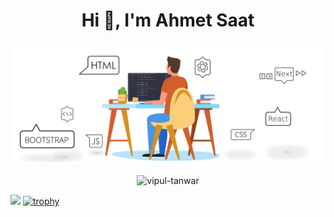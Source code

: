                                                    

<h1 align="center">Hi 👋, I'm Ahmet Saat</h1>
<img src="https://raw.githubusercontent.com/vipul-tanwar/Profile-gifs/main/Banner(frontend).gif" alt="">
<p align="center"> <img src="https://komarev.com/ghpvc/?username=Ahmet-SAAT&label=Profile%20views&color=0e75b6&style=flat" alt="vipul-tanwar" /> </p>



<a href="https://wakatime.com"><img src="https://wakatime.com/share/@53676e87-2fca-48e0-ae73-36139a4f1268/6cf58775-8113-4662-8549-457badb0d60c.png" /></a>
[![trophy](https://github-profile-trophy.vercel.app/?username=Ahmet-SAAT)](https://github.com/ryo-ma/github-profile-trophy)


